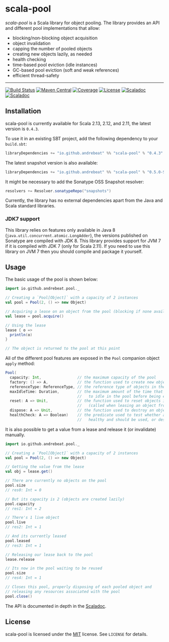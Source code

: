 # scala-pool

*scala-pool* is a Scala library for object pooling. The library provides an API and different pool
 implementations that allow:

  - blocking/non-blocking object acquisition
  - object invalidation
  - capping the number of pooled objects
  - creating new objects lazily, as needed
  - health checking
  - time-based pool eviction (idle instances)
  - GC-based pool eviction (soft and weak references)
  - efficient thread-safety

* * *

[![Build Status](https://img.shields.io/travis/andresilva/scala-pool/master.svg)](https://travis-ci.org/andresilva/scala-pool)
[![Maven Central](https://img.shields.io/maven-central/v/io.github.andrebeat/scala-pool_2.13.svg)](https://maven-badges.herokuapp.com/maven-central/io.github.andrebeat/scala-pool_2.13)
[![Coverage](https://img.shields.io/coveralls/andresilva/scala-pool/master.svg)](https://coveralls.io/github/andresilva/scala-pool)
[![License](https://img.shields.io/dub/l/vibe-d.svg)](https://raw.githubusercontent.com/andresilva/scala-pool/master/LICENSE)
[![Scaladoc](http://javadoc-badge.appspot.com/io.github.andrebeat/scala-pool_2.13.svg?label=scaladoc)](http://javadoc-badge.appspot.com/io.github.andrebeat/scala-pool_2.13/io/github/andrebeat/pool/index.html)
[![Scaladoc](https://img.shields.io/badge/scaladoc-latest-brightgreen.svg)](https://andresilva.github.io/scala-pool)

## Installation

scala-pool is currently available for Scala 2.13, 2.12, and 2.11, the latest version is `0.4.3`.

To use it in an existing SBT project, add the following dependency to your `build.sbt`:

```scala
libraryDependencies += "io.github.andrebeat" %% "scala-pool" % "0.4.3"
```

The latest snapshot version is also available:

```scala
libraryDependencies += "io.github.andrebeat" %% "scala-pool" % "0.5.0-SNAPSHOT"
```

It might be necessary to add the Sonatype OSS Snapshot resolver:

```scala
resolvers += Resolver.sonatypeRepo("snapshots")
```

Currently, the library has no external dependencies apart from the Java and Scala standard
libraries.

### JDK7 support

This library relies on features only available in Java 8 (`java.util.concurrent.atomic.LongAdder`),
the versions published on Sonatype are compiled with JDK 8. This library provides support for JVM 7
if it is compiled with JDK 7 (only for Scala 2.11). If you need to use this library on JVM 7 then
you should compile and package it yourself.

## Usage

The basic usage of the pool is shown below:

```scala
import io.github.andrebeat.pool._

// Creating a `Pool[Object]` with a capacity of 2 instances
val pool = Pool(2, () => new Object)

// Acquiring a lease on an object from the pool (blocking if none available)
val lease = pool.acquire()

// Using the lease
lease { o =>
  println(o)
}

// The object is returned to the pool at this point
```

All of the different pool features are exposed in the `Pool` companion object `apply` method:

```scala
Pool(
  capacity: Int,                // the maximum capacity of the pool
  factory: () => A,             // the function used to create new objects in the pool
  referenceType: ReferenceType, // the reference type of objects in the pool
  maxIdleTime: Duration,        // the maximum amount of the time that objects are allowed
                                //   to idle in the pool before being evicted
  reset: A => Unit,             // the function used to reset objects in the pool
                                //   (called when leasing an object from the pool)
  dispose: A => Unit,           // the function used to destroy an object from the pool
  healthCheck: A => Boolean)    // the predicate used to test whether an object is
                                //   healthy and should be used, or destroyed otherwise
```

It is also possible to get a value from a lease and release it (or invalidate) manually.

```scala
import io.github.andrebeat.pool._

// Creating a `Pool[Object]` with a capacity of 2 instances
val pool = Pool(2, () => new Object)

// Getting the value from the lease
val obj = lease.get()

// There are currently no objects on the pool
pool.size
// res0: Int = 0

// But its capacity is 2 (objects are created lazily)
pool.capacity
// res1: Int = 2

// There's 1 live object
pool.live
// res2: Int = 1

// And its currently leased
pool.leased
// res3: Int = 1

// Releasing our lease back to the pool
lease.release

// Its now in the pool waiting to be reused
pool.size
// res4: Int = 1

// Closes this pool, properly disposing of each pooled object and 
// releasing any resources associated with the pool
pool.close()
```

The API is documented in depth in the [Scaladoc](https://andresilva.github.io/scala-pool/).

## License

scala-pool is licensed under the [MIT](http://opensource.org/licenses/MIT) license. See `LICENSE`
for details.
